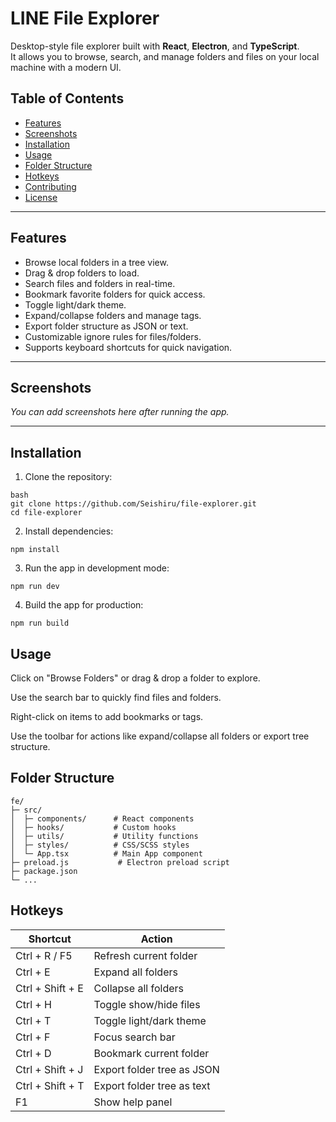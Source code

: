 # LINE File Explorer

Desktop-style file explorer built with **React**, **Electron**, and **TypeScript**.  
It allows you to browse, search, and manage folders and files on your local machine with a modern UI.

## Table of Contents

- [Features](#features)
- [Screenshots](#screenshots)
- [Installation](#installation)
- [Usage](#usage)
- [Folder Structure](#folder-structure)
- [Hotkeys](#hotkeys)
- [Contributing](#contributing)
- [License](#license)

---

## Features

- Browse local folders in a tree view.
- Drag & drop folders to load.
- Search files and folders in real-time.
- Bookmark favorite folders for quick access.
- Toggle light/dark theme.
- Expand/collapse folders and manage tags.
- Export folder structure as JSON or text.
- Customizable ignore rules for files/folders.
- Supports keyboard shortcuts for quick navigation.

---

## Screenshots

*You can add screenshots here after running the app.*

---

## Installation

1. Clone the repository:

```
bash
git clone https://github.com/Seishiru/file-explorer.git
cd file-explorer
```
2. Install dependencies:
```
npm install
```
3. Run the app in development mode:
```
npm run dev
```
4. Build the app for production:
```
npm run build
```

## Usage

Click on "Browse Folders" or drag & drop a folder to explore.

Use the search bar to quickly find files and folders.

Right-click on items to add bookmarks or tags.

Use the toolbar for actions like expand/collapse all folders or export tree structure.

## Folder Structure

```
fe/
├─ src/
│  ├─ components/      # React components
│  ├─ hooks/           # Custom hooks
│  ├─ utils/           # Utility functions
│  ├─ styles/          # CSS/SCSS styles
│  └─ App.tsx          # Main App component
├─ preload.js           # Electron preload script
├─ package.json
└─ ...
```

## Hotkeys
| Shortcut         | Action                            |
|-----------------|------------------------------------|
| Ctrl + R / F5   | Refresh current folder             |
| Ctrl + E        | Expand all folders                 |
| Ctrl + Shift + E| Collapse all folders               |
| Ctrl + H        | Toggle show/hide files             |
| Ctrl + T        | Toggle light/dark theme            |
| Ctrl + F        | Focus search bar                   |
| Ctrl + D        | Bookmark current folder            |
| Ctrl + Shift + J| Export folder tree as JSON         |
| Ctrl + Shift + T| Export folder tree as text         |
| F1              | Show help panel                    |
